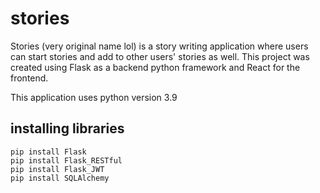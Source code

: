 # stories

Stories (very original name lol) is a story writing application where users can start stories and add to other users' stories as well. This project was created using Flask as a backend python framework and React for the frontend.

This application uses python version 3.9

## installing libraries

```
pip install Flask
pip install Flask_RESTful
pip install Flask_JWT
pip install SQLAlchemy
```
